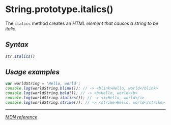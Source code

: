 # String.prototype.italics()

The `italics` method creates an <i> HTML element that causes a string to be italic.

## Syntax

```js
str.italics()
```

## Usage examples

```js
var worldString = 'Hello, world';
console.log(worldString.blink()); // -> <blink>Hello, world</blink>
console.log(worldString.bold()); // -> <b>Hello, world</b>
console.log(worldString.italics()); // -> <i>Hello, world</i>
console.log(worldString.strike()); // -> <strike>Hello, world</strike>
```

---

[MDN reference](https://developer.mozilla.org/en-US/docs/Web/JavaScript/Reference/Global_Objects/String/italics)
